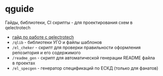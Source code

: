 # qguide

Гайды, библиотеки, CI  скрипты - для проектирования схем в qelectrotech 

- [гайд по работе с qelectrotech](https://robotics-hs.ru/qguide/)
- `/qlib` - библиотеки УГО и файлы шаблонов 
- `/el_cheker` -  скрипт для проверки правильности оформления репозитория и его содержимого
- `/readme_gen` - скрипт для автоматической генерации README файла в проектах
-   `/el_specgen` - генератор спецификаций по  ЕСКД (только для фанатов)


